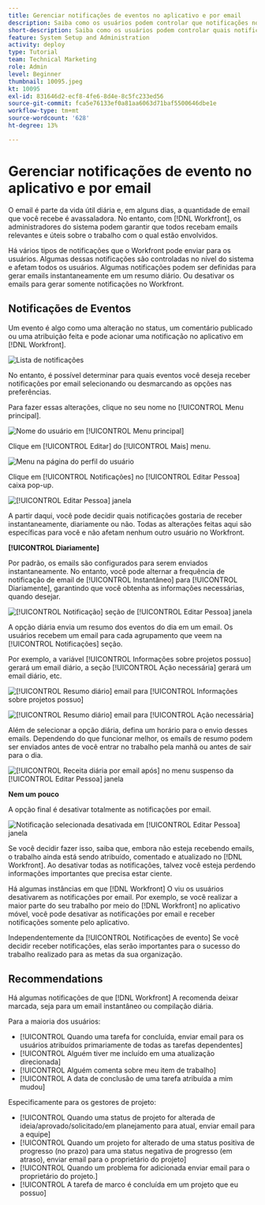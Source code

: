 ```yaml
---
title: Gerenciar notificações de eventos no aplicativo e por email
description: Saiba como os usuários podem controlar que notificações no aplicativo e por email receber para que recebam emails relevantes e úteis sobre seu trabalho.
short-description: Saiba como os usuários podem controlar quais notificações eles recebem por email e no aplicativo.
feature: System Setup and Administration
activity: deploy
type: Tutorial
team: Technical Marketing
role: Admin
level: Beginner
thumbnail: 10095.jpeg
kt: 10095
exl-id: 831646d2-ecf8-4fe6-8d4e-8c5fc233ed56
source-git-commit: fca5e76133ef0a81aa6063d71baf5500646dbe1e
workflow-type: tm+mt
source-wordcount: '628'
ht-degree: 13%

---
```


# Gerenciar notificações de evento no aplicativo e por email

O email é parte da vida útil diária e, em alguns dias, a quantidade de email que você recebe é avassaladora. No entanto, com [!DNL Workfront], os administradores do sistema podem garantir que todos recebam emails relevantes e úteis sobre o trabalho com o qual estão envolvidos.

Há vários tipos de notificações que o Workfront pode enviar para os usuários. Algumas dessas notificações são controladas no nível do sistema e afetam todos os usuários. Algumas notificações podem ser definidas para gerar emails instantaneamente em um resumo diário. Ou desativar os emails para gerar somente notificações no Workfront.

## Notificações de Eventos

Um evento é algo como uma alteração no status, um comentário publicado ou uma atribuição feita e pode acionar uma notificação no aplicativo em [!DNL Workfront].

![Lista de notificações](assets/admin-fund-user-notifications-01.png)

No entanto, é possível determinar para quais eventos você deseja receber notificações por email selecionando ou desmarcando as opções nas preferências.

Para fazer essas alterações, clique no seu nome no [!UICONTROL Menu principal].

![Nome do usuário em [!UICONTROL Menu principal]](assets/admin-fund-user-notifications-02.png)

Clique em [!UICONTROL Editar] do [!UICONTROL Mais] menu.

![Menu na página do perfil do usuário](assets/admin-fund-user-notifications-03.png)

Clique em [!UICONTROL Notificações] no [!UICONTROL Editar Pessoa] caixa pop-up.

![[!UICONTROL Editar Pessoa] janela](assets/admin-fund-user-notifications-04.png)

A partir daqui, você pode decidir quais notificações gostaria de receber instantaneamente, diariamente ou não. Todas as alterações feitas aqui são específicas para você e não afetam nenhum outro usuário no Workfront.

**[!UICONTROL Diariamente]**

Por padrão, os emails são configurados para serem enviados instantaneamente. No entanto, você pode alternar a frequência de notificação de email de [!UICONTROL Instantâneo] para [!UICONTROL Diariamente], garantindo que você obtenha as informações necessárias, quando desejar.

![[!UICONTROL Notificação] seção de [!UICONTROL Editar Pessoa] janela](assets/admin-fund-user-notifications-05.png)

A opção diária envia um resumo dos eventos do dia em um email. Os usuários recebem um email para cada agrupamento que veem na [!UICONTROL Notificações] seção.

Por exemplo, a variável [!UICONTROL Informações sobre projetos possuo] gerará um email diário, a seção [!UICONTROL Ação necessária] gerará um email diário, etc.

![[!UICONTROL Resumo diário] email para [!UICONTROL Informações sobre projetos possuo]](assets/admin-fund-user-notifications-06.png)

![[!UICONTROL Resumo diário] email para [!UICONTROL Ação necessária]](assets/admin-fund-user-notifications-07.png)

Além de selecionar a opção diária, defina um horário para o envio desses emails. Dependendo do que funcionar melhor, os emails de resumo podem ser enviados antes de você entrar no trabalho pela manhã ou antes de sair para o dia.

![[!UICONTROL Receita diária por email após] no menu suspenso da [!UICONTROL Editar Pessoa] janela](assets/admin-fund-user-notifications-08.png)

**Nem um pouco**

A opção final é desativar totalmente as notificações por email.

![Notificação selecionada desativada em [!UICONTROL Editar Pessoa] janela](assets/admin-fund-user-notifications-09.png)

Se você decidir fazer isso, saiba que, embora não esteja recebendo emails, o trabalho ainda está sendo atribuído, comentado e atualizado no [!DNL Workfront]. Ao desativar todas as notificações, talvez você esteja perdendo informações importantes que precisa estar ciente.

Há algumas instâncias em que [!DNL Workfront] O viu os usuários desativarem as notificações por email. Por exemplo, se você realizar a maior parte do seu trabalho por meio do [!DNL Workfront] no aplicativo móvel, você pode desativar as notificações por email e receber notificações somente pelo aplicativo.

Independentemente da [!UICONTROL Notificações de evento] Se você decidir receber notificações, elas serão importantes para o sucesso do trabalho realizado para as metas da sua organização.


## Recommendations

Há algumas notificações de que [!DNL Workfront] A recomenda deixar marcada, seja para um email instantâneo ou compilação diária.

Para a maioria dos usuários:

* [!UICONTROL Quando uma tarefa for concluída, enviar email para os usuários atribuídos primariamente de todas as tarefas dependentes]
* [!UICONTROL Alguém tiver me incluído em uma atualização direcionada]
* [!UICONTROL Alguém comenta sobre meu item de trabalho]
* [!UICONTROL A data de conclusão de uma tarefa atribuída a mim mudou]


Especificamente para os gestores de projeto:

* [!UICONTROL Quando uma status de projeto for alterada de ideia/aprovado/solicitado/em planejamento para atual, enviar email para a equipe]
* [!UICONTROL Quando um projeto for alterado de uma status positiva de progresso (no prazo) para uma status negativa de progresso (em atraso), enviar email para o proprietário do projeto]
* [!UICONTROL Quando um problema for adicionada enviar email para o proprietário do projeto.]
* [!UICONTROL A tarefa de marco é concluída em um projeto que eu possuo]


<!---
learn more URLs
Email notifications
guide: manage your notifications
--->
